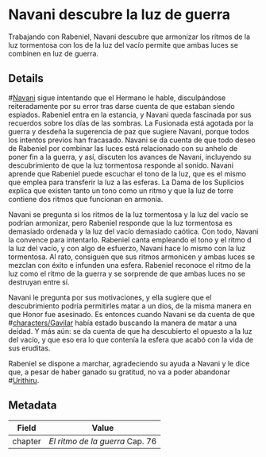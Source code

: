 # Navani descubre la luz de guerra
Trabajando con Rabeniel, Navani descubre que armonizar los ritmos de la luz tormentosa con los de la luz del vacío permite que ambas luces se combinen en luz de guerra.

## Details
#[Navani](characters/navani) sigue intentando que el Hermano le hable, disculpándose reiteradamente por su error tras darse cuenta de que estaban siendo espiados. Rabeniel entra en la estancia, y Navani queda fascinada por sus recuerdos sobre los días de las sombras. La Fusionada está agotada por la guerra y desdeña la sugerencia de paz que sugiere Navani, porque todos los intentos previos han fracasado. Navani se da cuenta de que todo deseo de Rabeniel por combinar las luces está relacionado con su anhelo de poner fin a la guerra, y así, discuten los avances de Navani, incluyendo su descubrimiento de que la luz tormentosa responde al sonido. Navani aprende que Rabeniel puede escuchar el tono de la luz, que es el mismo que emplea para transferir la luz a las esferas. La Dama de los Suplicios explica que existen tanto un tono como un ritmo y que la luz de torre contiene dos ritmos que funcionan en armonía.

Navani se pregunta si los ritmos de la luz tormentosa y la luz del vacío se podrían armonizar, pero Rabeniel responde que la luz tormentosa es demasiado ordenada y la luz del vacío demasiado caótica. Con todo, Navani la convence para intentarlo. Rabeniel canta empleando el tono y el ritmo d la luz del vacío, y con algo de esfuerzo, Navani hace lo mismo con la luz tormentosa. Al rato, consiguen que sus ritmos armonicen y ambas luces se mezclan con éxito e infunden una esfera. Rabeniel reconoce el ritmo de la luz como el ritmo de la guerra y se sorprende de que ambas luces no se destruyan entre sí.

Navani le pregunta por sus motivaciones, y ella sugiere que el descubrimiento podría permitirles matar a un dios, de la misma manera en que Honor fue asesinado. Es entonces cuando Navani se da cuenta de que #[characters/Gavilar](gavilar) había estado buscando la manera de matar a una deidad. Y más aún: se da cuenta de que ha descubierto el opuesto a la luz del vacío, y que eso era lo que contenía la esfera que acabó con la vida de sus eruditas.

Rabeniel se dispone a marchar, agradeciendo su ayuda a Navani y le dice que, a pesar de haber ganado su gratitud, no va a poder abandonar #[Urithiru](locations/urithiru).

## Metadata
| Field | Value |
| ----- | ----- |
| chapter | *El ritmo de la guerra* Cap. 76|
